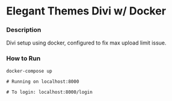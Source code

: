 # Elegant Themes Divi w/ Docker

### Description

Divi setup using docker, configured to fix max upload limit issue.

### How to Run

```
docker-compose up

# Running on localhost:8000

# To login: localhost:8000/login
```

